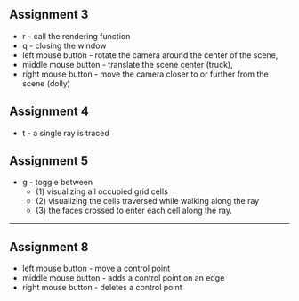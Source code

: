 ## Assignment 3

- r - call the rendering function
- q - closing the window
- left mouse button - rotate the camera around the center of the scene,   
- middle mouse button - translate the scene center (truck),   
- right mouse button - move the camera closer to or further from the scene (dolly)

## Assignment 4

- t - a single ray is traced 

## Assignment 5

- g - toggle between 
  - (1) visualizing all occupied grid cells
  - (2) visualizing the cells traversed while walking along the ray
  - (3) the faces crossed to enter each cell along the ray.

  

---

## Assignment 8

- left mouse button - move a control point 
- middle mouse button - adds a control point on an edge  
- right mouse button - deletes a control point

